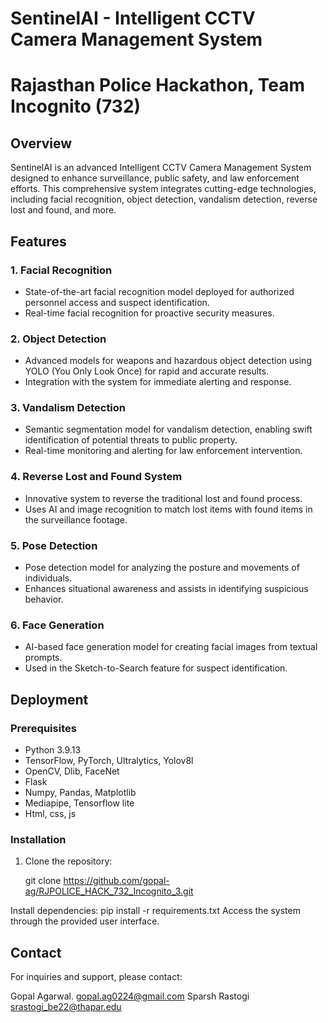 # SentinelAI - Intelligent CCTV Camera Management System
# Rajasthan Police Hackathon, Team Incognito (732)

## Overview

SentinelAI is an advanced Intelligent CCTV Camera Management System designed to enhance surveillance, public safety, and law enforcement efforts. This comprehensive system integrates cutting-edge technologies, including facial recognition, object detection, vandalism detection, reverse lost and found, and more.

## Features

### 1. Facial Recognition

- State-of-the-art facial recognition model deployed for authorized personnel access and suspect identification.
- Real-time facial recognition for proactive security measures.

### 2. Object Detection

- Advanced models for weapons and hazardous object detection using YOLO (You Only Look Once) for rapid and accurate results.
- Integration with the system for immediate alerting and response.

### 3. Vandalism Detection

- Semantic segmentation model for vandalism detection, enabling swift identification of potential threats to public property.
- Real-time monitoring and alerting for law enforcement intervention.

### 4. Reverse Lost and Found System

- Innovative system to reverse the traditional lost and found process.
- Uses AI and image recognition to match lost items with found items in the surveillance footage.

### 5. Pose Detection

- Pose detection model for analyzing the posture and movements of individuals.
- Enhances situational awareness and assists in identifying suspicious behavior.

### 6. Face Generation

- AI-based face generation model for creating facial images from textual prompts.
- Used in the Sketch-to-Search feature for suspect identification.

## Deployment

### Prerequisites

- Python 3.9.13
- TensorFlow, PyTorch, Ultralytics, Yolov8l
- OpenCV, Dlib, FaceNet
- Flask
- Numpy, Pandas, Matplotlib
- Mediapipe, Tensorflow lite 
- Html, css, js

### Installation

1. Clone the repository:

   git clone https://github.com/gopal-ag/RJPOLICE_HACK_732_Incognito_3.git

Install dependencies: pip install -r requirements.txt
Access the system through the provided user interface.


## Contact
For inquiries and support, please contact:

Gopal Agarwal. gopal.ag0224@gmail.com
Sparsh Rastogi srastogi_be22@thapar.edu
